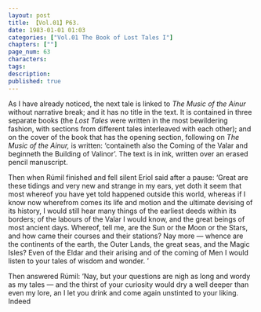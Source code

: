 ```yaml
---
layout: post
title: 【Vol.01】P63.
date: 1983-01-01 01:03
categories: ["Vol.01 The Book of Lost Tales I"]
chapters: [""]
page_num: 63
characters: 
tags: 
description: 
published: true
---
```


<p style="text-indent: 0;">
As I have already noticed, the next tale is linked to <I>The Music of the Ainur </I>without narrative break; and it has no title in the text. It is contained in three separate books (the <I>Lost Tales </I>were written in the most bewildering fashion, with sections from different tales interleaved with each other); and on the cover of the book that has the opening section, following on <I>The Music of the Ainur, </I>is written: ‘containeth also the Coming of the Valar and beginneth the Building of Valinor’. The text is in ink, written over an erased pencil manuscript.
</p>

Then when Rúmil finished and fell silent Eriol said after a pause: ‘Great are these tidings and very new and strange in my ears, yet doth it seem that most whereof you have yet told happened outside this world, whereas if I know now wherefrom comes its life and motion and the ultimate devising of its history, I would still hear many things of the earliest deeds within its borders; of the labours of the Valar I would know, and the great beings of most ancient days. Whereof, tell me, are the Sun or the Moon or the Stars, and how came their courses and their stations? Nay more — whence are the continents of the earth, the Outer Lands, the great seas, and the Magic Isles? Even of the Eldar and their arising and of the coming of Men I would listen to your tales of wisdom and wonder. ’

Then answered Rúmil: ‘Nay, but your questions are nigh as long and wordy as my tales — and the thirst of your curiosity would dry a well deeper than even my lore, an I let you drink and come again unstinted to your liking. Indeed

